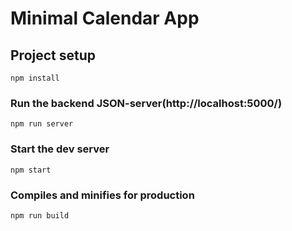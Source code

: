 # Minimal Calendar App

## Project setup

```
npm install
```

### Run the backend JSON-server(http://localhost:5000/)

```
npm run server
```

### Start the dev server

```
npm start
```

### Compiles and minifies for production

```
npm run build
```
